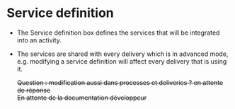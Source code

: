<!--
parent:
    title: Process_Authoring
author:
    - 'Jérôme Bogaerts'
created_at: '2012-03-29 16:07:22'
updated_at: '2013-03-13 14:29:49'
tags:
    - 'Process Authoring'
-->

Service definition
==================

-   The Service definition box defines the services that will be integrated into an activity.
-   The services are shared with every delivery which is in advanced mode, e.g. modifying a service definition will affect every delivery that is using it.<br/>

    ~~Question : modification aussi dans processes et deliveries ? en attente de réponse~~\
    ~~En attente de la documentation développeur~~


